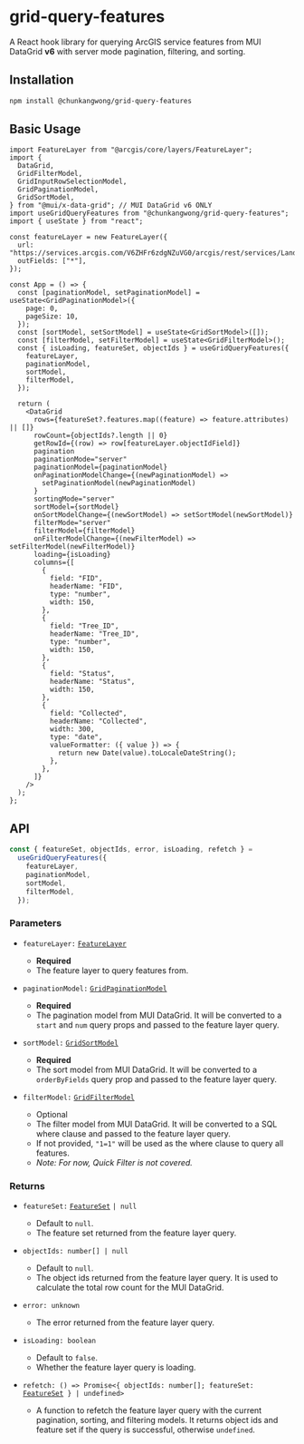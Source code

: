 # grid-query-features

A React hook library for querying ArcGIS service features from MUI DataGrid **v6** with server mode pagination, filtering, and sorting.

## Installation

```bash
npm install @chunkangwong/grid-query-features
```

## Basic Usage

```tsx
import FeatureLayer from "@arcgis/core/layers/FeatureLayer";
import {
  DataGrid,
  GridFilterModel,
  GridInputRowSelectionModel,
  GridPaginationModel,
  GridSortModel,
} from "@mui/x-data-grid"; // MUI DataGrid v6 ONLY
import useGridQueryFeatures from "@chunkangwong/grid-query-features";
import { useState } from "react";

const featureLayer = new FeatureLayer({
  url: "https://services.arcgis.com/V6ZHFr6zdgNZuVG0/arcgis/rest/services/Landscape_Trees/FeatureServer/0",
  outFields: ["*"],
});

const App = () => {
  const [paginationModel, setPaginationModel] = useState<GridPaginationModel>({
    page: 0,
    pageSize: 10,
  });
  const [sortModel, setSortModel] = useState<GridSortModel>([]);
  const [filterModel, setFilterModel] = useState<GridFilterModel>();
  const { isLoading, featureSet, objectIds } = useGridQueryFeatures({
    featureLayer,
    paginationModel,
    sortModel,
    filterModel,
  });

  return (
    <DataGrid
      rows={featureSet?.features.map((feature) => feature.attributes) || []}
      rowCount={objectIds?.length || 0}
      getRowId={(row) => row[featureLayer.objectIdField]}
      pagination
      paginationMode="server"
      paginationModel={paginationModel}
      onPaginationModelChange={(newPaginationModel) =>
        setPaginationModel(newPaginationModel)
      }
      sortingMode="server"
      sortModel={sortModel}
      onSortModelChange={(newSortModel) => setSortModel(newSortModel)}
      filterMode="server"
      filterModel={filterModel}
      onFilterModelChange={(newFilterModel) => setFilterModel(newFilterModel)}
      loading={isLoading}
      columns={[
        {
          field: "FID",
          headerName: "FID",
          type: "number",
          width: 150,
        },
        {
          field: "Tree_ID",
          headerName: "Tree_ID",
          type: "number",
          width: 150,
        },
        {
          field: "Status",
          headerName: "Status",
          width: 150,
        },
        {
          field: "Collected",
          headerName: "Collected",
          width: 300,
          type: "date",
          valueFormatter: ({ value }) => {
            return new Date(value).toLocaleDateString();
          },
        },
      ]}
    />
  );
};
```

## API

```ts
const { featureSet, objectIds, error, isLoading, refetch } =
  useGridQueryFeatures({
    featureLayer,
    paginationModel,
    sortModel,
    filterModel,
  });
```

### Parameters

- `featureLayer:` [`FeatureLayer`](https://developers.arcgis.com/javascript/latest/api-reference/esri-layers-FeatureLayer.html)

  - **Required**
  - The feature layer to query features from.

- `paginationModel:` [`GridPaginationModel`](https://mui.com/x/api/data-grid/data-grid/#DataGrid-prop-paginationModel)

  - **Required**
  - The pagination model from MUI DataGrid. It will be converted to a `start` and `num` query props and passed to the feature layer query.

- `sortModel:` [`GridSortModel`](https://mui.com/x/api/data-grid/data-grid/#DataGrid-prop-sortModel)

  - **Required**
  - The sort model from MUI DataGrid. It will be converted to a `orderByFields` query prop and passed to the feature layer query.

- `filterModel:` [`GridFilterModel`](https://mui.com/x/api/data-grid/data-grid/#DataGrid-prop-filterModel)

  - Optional
  - The filter model from MUI DataGrid. It will be converted to a SQL where clause and passed to the feature layer query.
  - If not provided, `"1=1"` will be used as the where clause to query all features.
  - _Note: For now, Quick Filter is not covered._

### Returns

- `featureSet:` [`FeatureSet`](<(https://developers.arcgis.com/javascript/latest/api-reference/esri-rest-support-FeatureSet.html)>) `| null`

  - Default to `null`.
  - The feature set returned from the feature layer query.

- `objectIds: number[] | null`

  - Default to `null`.
  - The object ids returned from the feature layer query. It is used to calculate the total row count for the MUI DataGrid.

- `error: unknown`

  - The error returned from the feature layer query.

- `isLoading: boolean`

  - Default to `false`.
  - Whether the feature layer query is loading.

- `refetch: () => Promise<{ objectIds: number[]; featureSet: `[`FeatureSet`](<(https://developers.arcgis.com/javascript/latest/api-reference/esri-rest-support-FeatureSet.html)>)` } | undefined>`

  - A function to refetch the feature layer query with the current pagination, sorting, and filtering models. It returns object ids and feature set if the query is successful, otherwise `undefined`.
